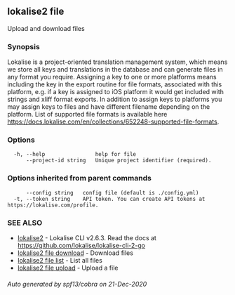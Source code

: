 ## lokalise2 file

Upload and download files

### Synopsis

Lokalise is a project-oriented translation management system, which means we store all keys and translations in the database and can generate files in any format you require. Assigning a key to one or more platforms means including the key in the export routine for file formats, associated with this platform, e.g. if a key is assigned to iOS platform it would get included with strings and xliff format exports. In addition to assign keys to platforms you may assign keys to files and have different filename depending on the platform. List of supported file formats is available here https://docs.lokalise.com/en/collections/652248-supported-file-formats.

### Options

```
  -h, --help                help for file
      --project-id string   Unique project identifier (required).
```

### Options inherited from parent commands

```
      --config string   config file (default is ./config.yml)
  -t, --token string    API token. You can create API tokens at https://lokalise.com/profile.
```

### SEE ALSO

* [lokalise2](lokalise2.md)	 - Lokalise CLI v2.6.3. Read the docs at https://github.com/lokalise/lokalise-cli-2-go
* [lokalise2 file download](lokalise2_file_download.md)	 - Download files
* [lokalise2 file list](lokalise2_file_list.md)	 - List all files
* [lokalise2 file upload](lokalise2_file_upload.md)	 - Upload a file

###### Auto generated by spf13/cobra on 21-Dec-2020
